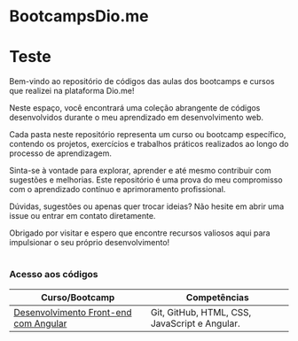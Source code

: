# BootcampsDio.me
# Teste

Bem-vindo ao repositório de códigos das aulas dos bootcamps e cursos que realizei na plataforma Dio.me!

Neste espaço, você encontrará uma coleção abrangente de códigos desenvolvidos durante o meu aprendizado em desenvolvimento web.

Cada pasta neste repositório representa um curso ou bootcamp específico, contendo os projetos, exercícios e trabalhos práticos realizados ao longo do processo de aprendizagem.

Sinta-se à vontade para explorar, aprender e até mesmo contribuir com sugestões e melhorias. Este repositório é uma prova do meu compromisso com o aprendizado contínuo e aprimoramento profissional.

Dúvidas, sugestões ou apenas quer trocar ideias? Não hesite em abrir uma issue ou entrar em contato diretamente.

Obrigado por visitar e espero que encontre recursos valiosos aqui para impulsionar o seu próprio desenvolvimento!
#
### Acesso aos códigos

| Curso/Bootcamp | Competências |
| -------------- | --------- |
| [Desenvolvimento Front-end com Angular](https://github.com/izabelydev/BootcampsDio.me/tree/main/Desenvolvimento%20Frontend%20com%20Angular) | Git, GitHub, HTML, CSS, JavaScript e Angular. |
